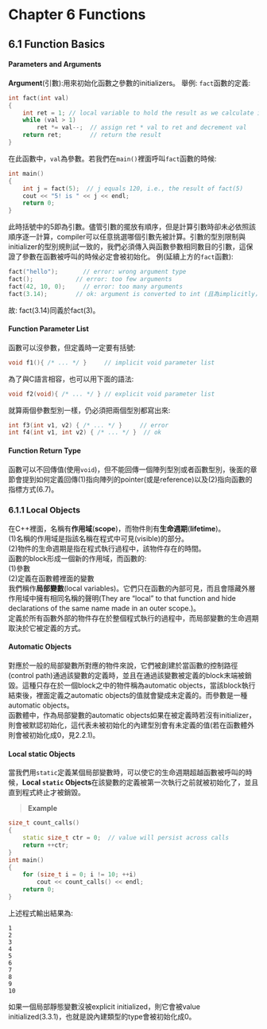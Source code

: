 # Chapter 6 Functions
## 6.1 Function Basics
#### Parameters and Arguments
**Argument**(引數):用來初始化函數之參數的initializers。
舉例:
`fact`函數的定義:
``` c++
int fact(int val)
{
    int ret = 1; // local variable to hold the result as we calculate it
    while (val > 1)
        ret *= val--;  // assign ret * val to ret and decrement val
    return ret;        // return the result
}
```
在此函數中，`val`為參數。若我們在`main()`裡面呼叫`fact`函數的時候:
``` c++
int main()
{
    int j = fact(5);  // j equals 120, i.e., the result of fact(5)
    cout << "5! is " << j << endl;
    return 0;
}
```
此時括號中的5即為引數。儘管引數的擺放有順序，但是計算引數時卻未必依照該順序逐一計算，compiler可以任意挑選哪個引數先被計算。引數的型別限制與initializer的型別規則試一致的，我們必須傳入與函數參數相同數目的引數，這保證了參數在函數被呼叫的時候必定會被初始化。
例(延續上方的`fact`函數):
``` c++
fact("hello");       // error: wrong argument type
fact();            // error: too few arguments
fact(42, 10, 0);     // error: too many arguments
fact(3.14);        // ok: argument is converted to int (且為implicitly，經過修剪)
```
故: fact(3.14)同義於fact(3)。

#### Function Parameter List
函數可以沒參數，但定義時一定要有括號:
``` c++
void f1(){ /* ... */ }     // implicit void parameter list
```
為了與C語言相容，也可以用下面的語法:
``` c++
void f2(void){ /* ... */ } // explicit void parameter list
```
就算兩個參數型別一樣，仍必須把兩個型別都寫出來:
``` c++
int f3(int v1, v2) { /* ... */ }     // error
int f4(int v1, int v2) { /* ... */ }  // ok
```

#### Function Return Type
函數可以不回傳值(使用`void`)，但不能回傳一個陣列型別或者函數型別，後面的章節會提到如何定義回傳(1)指向陣列的pointer(或是reference)以及(2)指向函數的指標方式(6.7)。

### 6.1.1 Local Objects
在C++裡面，名稱有**作用域**(**scope**)，而物件則有**生命週期**(**lifetime**)。  
(1)名稱的作用域是指該名稱在程式中可見(visible)的部分。  
(2)物件的生命週期是指在程式執行過程中，該物件存在的時間。  
函數的block形成一個新的作用域，而函數的:  
(1)參數  
(2)定義在函數體裡面的變數  
我們稱作**局部變數**(local variables)。它們只在函數的內部可見，而且會隱藏外層作用域中擁有相同名稱的聲明(They are “local” to that function and hide declarations of the same name made in an outer scope.)。  
定義於所有函數外部的物件存在於整個程式執行的過程中，而局部變數的生命週期取決於它被定義的方式。

#### Automatic Objects
對應於一般的局部變數所對應的物件來說，它們被創建於當函數的控制路徑(control path)通過該變數的定義時，並且在通過該變數被定義的block末端被銷毀。這種只存在於一個block之中的物件稱為automatic objects，當該block執行結束後，裡面定義之automatic objects的值就會變成未定義的。而參數是一種automatic objects。  
函數體中，作為局部變數的automatic objects如果在被定義時若沒有initializer，則會被默認初始化，這代表未被初始化的內建型別會有未定義的值(若在函數體外則會被初始化成0，見2.2.1)。

#### Local static Objects
當我們用`static`定義某個局部變數時，可以使它的生命週期超越函數被呼叫的時候，**Local `static` Objects**在該變數的定義被第一次執行之前就被初始化了，並且直到程式終止才被銷毀。  
>**Example**  
``` c++
size_t count_calls()
{
    static size_t ctr = 0;  // value will persist across calls
    return ++ctr;
}
int main()
{
    for (size_t i = 0; i != 10; ++i)
        cout << count_calls() << endl;
    return 0;
}
```
上述程式輸出結果為:
```
1
2
3
4
5
6
7
8
9
10
```
如果一個局部靜態變數沒被explicit initialized，則它會被value initialized(3.3.1)，也就是說內建類型的type會被初始化成0。
